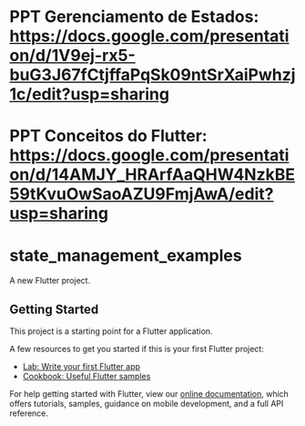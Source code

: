 # PPT Gerenciamento de Estados: https://docs.google.com/presentation/d/1V9ej-rx5-buG3J67fCtjffaPqSk09ntSrXaiPwhzj1c/edit?usp=sharing
# PPT Conceitos do Flutter: https://docs.google.com/presentation/d/14AMJY_HRArfAaQHW4NzkBE59tKvuOwSaoAZU9FmjAwA/edit?usp=sharing

# state_management_examples

A new Flutter project.

## Getting Started

This project is a starting point for a Flutter application.

A few resources to get you started if this is your first Flutter project:

- [Lab: Write your first Flutter app](https://flutter.dev/docs/get-started/codelab)
- [Cookbook: Useful Flutter samples](https://flutter.dev/docs/cookbook)

For help getting started with Flutter, view our
[online documentation](https://flutter.dev/docs), which offers tutorials,
samples, guidance on mobile development, and a full API reference.
